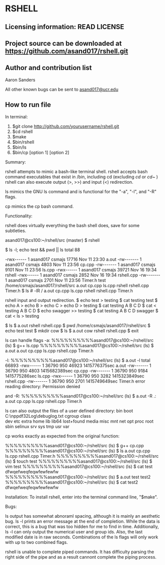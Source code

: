 RSHELL
======

Licensing information: READ LICENSE
---
Project source can be downloaded at https://github.com/asand017/rshell.git
---------
Author and contribution list
---------------------
Aaron Sanders

All other known bugs can be sent to asand017@ucr.edu

How to run file
-------------
In terminal:
1. $git clone http://github.com/yourusername/rshell.git
2. $cd rshell
3. $make
4. $bin/rshell
4. $bin/ls
4. $bin/cp [option 1] [option 2]

Summary:

rshell attempts to mimic a bash-like terminal shell. rshell accepts bash command executables
that exist in /bin, including cd (excluding *cd* or *cd~* )
rshell can also execute output (>, >>)  and input (<) redirection.

ls mimics the GNU ls command and is functional for the "-a", "-l", and "-R" flags.

cp mimics the cp bash command.

Functionality:

rshell does virtually everything the bash shell does, save for some subtleties.  

asand017@cs100:~/rshell/src (master) $ rshell

$ ls -l; echo test && pwd || ls
total 88

-rwx------ 1 asand017 csmajs 17716 Nov 11 23:30 a.out
-rw------- 1 asand017 csmajs  4803 Nov 11 23:56 cp.cpp
-rw------- 1 asand017 csmajs  9101 Nov 11 23:56 ls.cpp
-rwx------ 1 asand017 csmajs 39721 Nov 16 19:34 rshell
-rwx------ 1 asand017 csmajs  2852 Nov 16 19:34 rshell.cpp
-rw------- 1 asand017 csmajs  2701 Nov 11 23:56 Timer.h
test
/home/csmajs/asand017/rshell/src
a.out  cp.cpp  ls.cpp  rshell  rshell.cpp  Timer.h
$ ls # -lR /
a.out  cp.cpp  ls.cpp  rshell  rshell.cpp  Timer.h



rshell input and output redirection.
$ echo test > testing
$ cat testing
test
$ echo A > echo B > echo C > echo D > testing
$ cat testing
A B C D
$ cat < testing
A B C D
$ echo swagger >> testing
$ cat testing
A B C D
swagger
$ cat < ls > testing


$ ls
$  a.out  rshell  rshell.cpp
$ pwd
/home/csmajs/asand017/rshell/src
$ echo test
test
$ mkdir cow
$ ls
$  a.out  cow  rshell  rshell.cpp
$ exit

ls can handle flags -a:
%%%%%%%%%%asand017@cs100:~/rshell/src (ls) $ g++ ls.cpp
%%%%%%%%%%asand017@cs100:~/rshell/src (ls) $ a.out
a.out             cp.cpp            ls.cpp            rshell.cpp        Timer.h      

-l:
%%%%%%%%%%asand017@cs100:~/rshell/src (ls) $ a.out -l
total 66893
-rwx------ 1 36790 950 46923 1415776375sec a.out
-rw------- 1 36790 950 4803  1415682389sec cp.cpp
-rw------- 1 36790 950 9184  1415775286sec ls.cpp
-rwx------ 1 36790 950 3282  1415323849sec rshell.cpp
-rw------- 1 36790 950 2701  1415749649sec Timer.h
error reading directory: Permission denied

and -R:
%%%%%%%%%%asand017@cs100:~/rshell/src (ls) $ a.out -R
.:
a.out             cp.cpp            ls.cpp            rshell.cpp        Timer.h           

ls can also output the files of a user defined directory:
bin               boot              C:\nppdf32Log\debuglog.txt  cgroup            class             
dev               etc               extra             home              lib               lib64             lost+found        media             misc              mnt               net               opt               proc              root              sbin              selinux           srv               sys               tmp               usr               var               



cp works exactly as expected from the original function: 

%%%%%%%%%%asand017@cs100:~/rshell/src (ls) $ g++ cp.cpp
%%%%%%%%%%asand017@cs100:~/rshell/src (ls) $ ls
a.out  cp.cpp  ls.cpp  rshell.cpp  Timer.h
%%%%%%%%%%asand017@cs100:~/rshell/src (ls) $ touch test
%%%%%%%%%%asand017@cs100:~/rshell/src (ls) $ vim test
%%%%%%%%%%asand017@cs100:~/rshell/src (ls) $ cat test
dfwqefweqfeqwfewfewfw
%%%%%%%%%%asand017@cs100:~/rshell/src (ls) $ a.out test test2
%%%%%%%%%%asand017@cs100:~/rshell/src (ls) $ cat test2
dfwqefweqfeqwfewfewfw


Installation:
To install rshell, enter into the terminal command line, "$make".

Bugs:

ls output has somewhat abnoraml spacing, although it is mainly an aesthetic bug. ls -l prints an error message at the end of completion. While the data is correct, this is a bug that was too hidden for me to find in time. Additionally, ls -l can only output the numerical user and group ids. Also, the last modified date is in raw seconds. Combinations of the ls flags will only work with up to two combined flags. 

rshell is unable to complete piped commands. It has difficulty parsing the right side of the pipe and as a result cannont complete the piping process.


